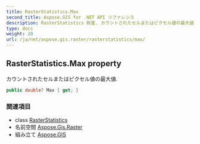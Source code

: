 ```yaml
---
title: RasterStatistics.Max
second_title: Aspose.GIS for .NET API リファレンス
description: RasterStatistics 財産. カウントされたセルまたはピクセル値の最大値.
type: docs
weight: 20
url: /ja/net/aspose.gis.raster/rasterstatistics/max/
---
```

## RasterStatistics.Max property

カウントされたセルまたはピクセル値の最大値.

```csharp
public double? Max { get; }
```

### 関連項目

* class [RasterStatistics](../)
* 名前空間 [Aspose.Gis.Raster](../../rasterstatistics/)
* 組み立て [Aspose.GIS](../../../)


